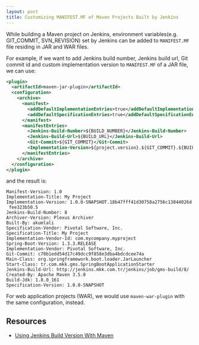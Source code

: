 ```yaml
---
layout: post
title: Customizing MANIFEST.MF of Maven Projects Built by Jenkins
---
```


While building a Maven project on Jenkins, environment variables(e.g. GIT_COMMIT, SVN_REVISION) set by Jenkins can be added to `MANIFEST.MF` file residing in JAR and WAR files.

For example, if we want to add Jenkins build number, Jenkins build url, Git commit id and custom implementation version to `MANIFEST.MF` of a JAR file, we can use:

```xml
<plugin>
  <artifactId>maven-jar-plugin</artifactId>
  <configuration>
    <archive>
      <manifest>
        <addDefaultImplementationEntries>true</addDefaultImplementationEntries>
        <addDefaultSpecificationEntries>true</addDefaultSpecificationEntries>
      </manifest>
      <manifestEntries>
        <Jenkins-Build-Number>${BUILD_NUMBER}</Jenkins-Build-Number>
        <Jenkins-Build-Url>${BUILD_URL}</Jenkins-Build-Url>
        <Git-Commit>${GIT_COMMIT}</Git-Commit>
        <Implementation-Version>${project.version}.${GIT_COMMIT}.${BUILD_NUMBER}</Implementation-Version>
      </manifestEntries>
    </archive>
  </configuration>
</plugin>
```

and the result is:
```
Manifest-Version: 1.0
Implementation-Title: My Project
Implementation-Version: 1.0.0-SNAPSHOT.18b47fff41d30758a2756c13844026d
 fee323b50.5
Jenkins-Build-Number: 8
Archiver-Version: Plexus Archiver
Built-By: akumlali
Specification-Vendor: Pivotal Software, Inc.
Specification-Title: My Project
Implementation-Vendor-Id: com.mycompany.myproject
Spring-Boot-Version: 1.3.3.RELEASE
Implementation-Vendor: Pivotal Software, Inc.
Git-Commit: c70b1edd54d17c49dcc9f858e3dba4bdcdcee74a
Main-Class: org.springframework.boot.loader.JarLauncher
Start-Class: tr.com.mkk.gms.SpringBootApplicationStarter
Jenkins-Build-Url: http://jenkins.mkk.com.tr/jenkins/job/gms-build/8/
Created-By: Apache Maven 3.5.0
Build-Jdk: 1.8.0_161
Specification-Version: 1.0.0-SNAPSHOT
```

For web application projects (WAR), we would use `maven-war-plugin` with the same configuration, instead.

## Resources
* [Using Jenkins Build Version With Maven](https://goo.gl/K878DQ)